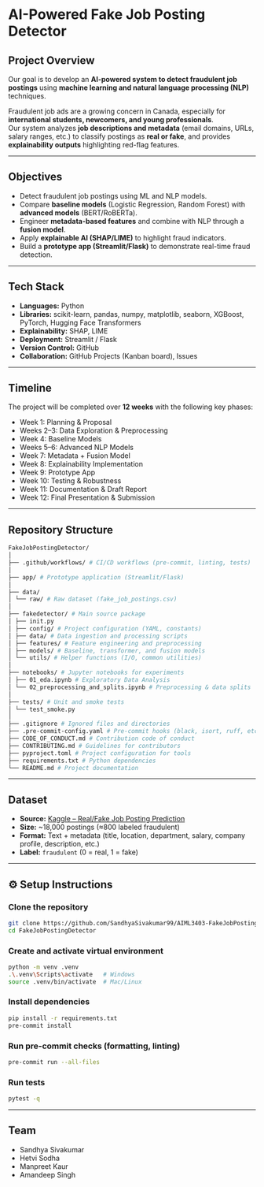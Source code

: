 # AI-Powered Fake Job Posting Detector


## Project Overview
Our goal is to develop an **AI-powered system to detect fraudulent job postings** using **machine learning and natural language processing (NLP)** techniques.  

Fraudulent job ads are a growing concern in Canada, especially for **international students, newcomers, and young professionals**.  
Our system analyzes **job descriptions and metadata** (email domains, URLs, salary ranges, etc.) to classify postings as **real or fake**, and provides **explainability outputs** highlighting red-flag features.

---

## Objectives
- Detect fraudulent job postings using ML and NLP models.
- Compare **baseline models** (Logistic Regression, Random Forest) with **advanced models** (BERT/RoBERTa).
- Engineer **metadata-based features** and combine with NLP through a **fusion model**.
- Apply **explainable AI (SHAP/LIME)** to highlight fraud indicators.
- Build a **prototype app (Streamlit/Flask)** to demonstrate real-time fraud detection.
  
---

## Tech Stack
- **Languages:** Python  
- **Libraries:** scikit-learn, pandas, numpy, matplotlib, seaborn, XGBoost, PyTorch, Hugging Face Transformers  
- **Explainability:** SHAP, LIME  
- **Deployment:** Streamlit / Flask  
- **Version Control:** GitHub  
- **Collaboration:** GitHub Projects (Kanban board), Issues  

---

## Timeline
The project will be completed over **12 weeks** with the following key phases:
- Week 1: Planning & Proposal  
- Weeks 2–3: Data Exploration & Preprocessing  
- Week 4: Baseline Models  
- Weeks 5–6: Advanced NLP Models  
- Week 7: Metadata + Fusion Model  
- Week 8: Explainability Implementation  
- Week 9: Prototype App  
- Week 10: Testing & Robustness  
- Week 11: Documentation & Draft Report  
- Week 12: Final Presentation & Submission  

---
## Repository Structure
```bash
FakeJobPostingDetector/
│
├── .github/workflows/ # CI/CD workflows (pre-commit, linting, tests)
│
├── app/ # Prototype application (Streamlit/Flask)
│
├── data/
│ └── raw/ # Raw dataset (fake_job_postings.csv)
│
├── fakedetector/ # Main source package
│ ├── init.py
│ ├── config/ # Project configuration (YAML, constants)
│ ├── data/ # Data ingestion and processing scripts
│ ├── features/ # Feature engineering and preprocessing
│ ├── models/ # Baseline, transformer, and fusion models
│ └── utils/ # Helper functions (I/O, common utilities)
│
├── notebooks/ # Jupyter notebooks for experiments
│ ├── 01_eda.ipynb # Exploratory Data Analysis
│ └── 02_preprocessing_and_splits.ipynb # Preprocessing & data splits
│
├── tests/ # Unit and smoke tests
│ └── test_smoke.py
│
├── .gitignore # Ignored files and directories
├── .pre-commit-config.yaml # Pre-commit hooks (black, isort, ruff, etc.)
├── CODE_OF_CONDUCT.md # Contribution code of conduct
├── CONTRIBUTING.md # Guidelines for contributors
├── pyproject.toml # Project configuration for tools
├── requirements.txt # Python dependencies
└── README.md # Project documentation
```
---

## Dataset
- **Source:** [Kaggle – Real/Fake Job Posting Prediction](https://www.kaggle.com/datasets/shivamb/real-or-fake-fake-jobposting-prediction)  
- **Size:** ~18,000 postings (≈800 labeled fraudulent)  
- **Format:** Text + metadata (title, location, department, salary, company profile, description, etc.)  
- **Label:** `fraudulent` (0 = real, 1 = fake)

---

## ⚙️ Setup Instructions

### Clone the repository
```bash
git clone https://github.com/SandhyaSivakumar99/AIML3403-FakeJobPostingDetector.git
cd FakeJobPostingDetector
```

### Create and activate virtual environment
```bash
python -m venv .venv
.\.venv\Scripts\activate   # Windows
source .venv/bin/activate  # Mac/Linux
```

### Install dependencies
```bash
pip install -r requirements.txt
pre-commit install
```

### Run pre-commit checks (formatting, linting)
```bash
pre-commit run --all-files
```

### Run tests
```bash
pytest -q
```
---
## Team
- Sandhya Sivakumar 
- Hetvi Sodha 
- Manpreet Kaur 
- Amandeep Singh 